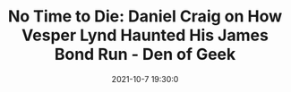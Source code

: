 ---
"title": "No Time to Die: Daniel Craig on How Vesper Lynd Haunted His James Bond Run - Den of Geek"
"date": "2021-10-7 19:30:0"
"feed_name": "GOOGLENEWSDRILLING"
"feed_website": "https://news.google.com/search?q=drilling%2Bincident&hl=en-US&gl=US&ceid=US:en"
"feed_rss": "https://news.google.com/rss/search?q=drilling%2Bincident&hl=en-US&gl=US&ceid=US:en"
"link": "https://www.denofgeek.com/movies/no-time-to-die-daniel-craig-vesper-lynd-haunted-james-bond/"
"source": "{'href': 'https://www.denofgeek.com', 'title': 'Den of Geek'}"
"file": "_posts/2021-1-1-5d2e38a3b563511d312495c1bf39a2927fef5445.md"
"accident": "0"
"drilling": "1"
"dead": "0"
"injured": "0"
"arrested": "0"
"place": "unknown place"
"where": "unknown site"
"causes": "unknown"
"place_uri": "unknown place"
---